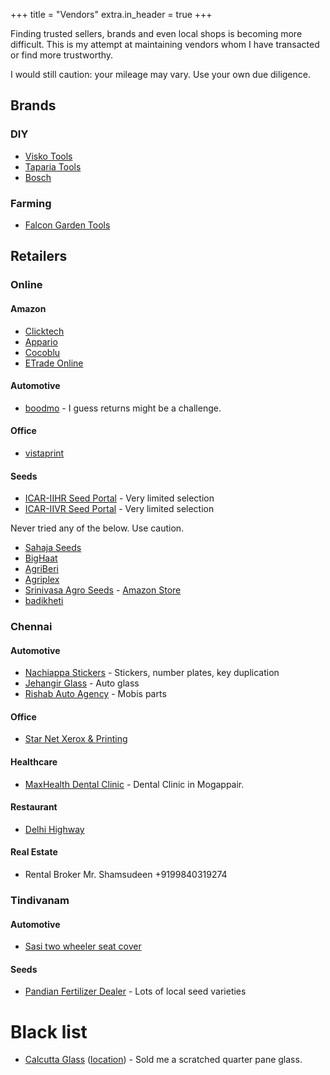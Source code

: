 +++
title = "Vendors"
extra.in_header = true
+++

Finding trusted sellers, brands and even local shops is becoming more difficult.
This is my attempt at maintaining vendors whom I have transacted or find more
trustworthy.

I would still caution: your mileage may vary. Use your own due diligence.

## Brands
### DIY
* [Visko Tools](https://www.amazon.in/stores/ViskoTools/Homepage/page/AD0445EC-669F-43E5-B85D-9F635EF225C6?=&_encoding=UTF8&tag=arunkd1305-21&linkCode=ur2&linkId=d24bc7771ed915a9bfdd8bfe1f51decd&camp=3638&creative=24630&ref_=cm_sw_r_cp_ud_ast_store_CVAPZ4T94Z4KTNH1T7G2)
* [Taparia Tools](https://www.amazon.in/s?k=Taparia)
* [Bosch](https://www.amazon.in/stores/Bosch/page/0E93D3A1-983B-4070-A62B-7252FAE13372)
### Farming
* [Falcon Garden Tools](https://www.amazon.in/stores/FALCON/Homepage/page/1BE547AA-D59D-462D-AD7F-D86E28889179?ref_=cm_sw_r_cp_ud_ast_store_2EQ4ZA7Q8Y9KF5P3VG2Y)


## Retailers
### Online
#### Amazon
* [Clicktech](https://www.amazon.in/l/27943762031?ie=UTF8&marketplaceID=A21TJRUUN4KGV&me=AH017Z3M1ZJ3T)
* [Appario](https://www.amazon.in/l/27943762031?ie=UTF8&marketplaceID=A21TJRUUN4KGV&me=A14CZOWI0VEHLG)
* [Cocoblu](https://www.amazon.in/l/27943762031?ie=UTF8&marketplaceID=A21TJRUUN4KGV&me=A1WYWER0W24N8S)
* [ETrade Online](https://www.amazon.in/l/27943762031?ie=UTF8&marketplaceID=A21TJRUUN4KGV&me=A2AL6IVND0I91F)
#### Automotive
* [boodmo](https://boodmo.com/) - I guess returns might be a challenge.
#### Office
* [vistaprint](https://www.vistaprint.in/)

#### Seeds
* [ICAR-IIHR Seed Portal](https://seed.iihr.res.in/) - Very limited selection
* [ICAR-IIVR Seed Portal](https://iivr.icar.gov.in/sp/) - Very limited selection

Never tried any of the below. Use caution.
* [Sahaja Seeds](https://www.sahajaseeds.com/)
* [BigHaat](https://www.bighaat.com/collections/field-crops)
* [AgriBeri](https://agribegri.com/buy-cheap-agricultural-seeds-online-in-india.php)
* [Agriplex](https://www.agriplexindia.com/collections/fodders-seeds)
* [Srinivasa Agro Seeds](https://srinivasaagroseeds.com/) - [Amazon Store](https://www.amazon.in/l/27943762031?ie=UTF8&marketplaceID=A21TJRUUN4KGV&me=A9QBS8F5BO0BK)
* [badikheti](https://www.badikheti.com/shop/seeds)

### Chennai
#### Automotive
* [Nachiappa Stickers](https://maps.app.goo.gl/net8JSx45uy2g2oh9) - Stickers, number plates, key duplication
* [Jehangir Glass](https://maps.app.goo.gl/8CaK88WvvdiqYCA36) - Auto glass
* [Rishab Auto Agency](https://maps.app.goo.gl/6sn6RYT3EsKtuVfg8) - Mobis parts

#### Office
* [Star Net Xerox & Printing](https://maps.app.goo.gl/u2ffmgRK6hD1Mmr98)

#### Healthcare
* [MaxHealth Dental Clinic](https://maps.app.goo.gl/rhLJ83CKqF6TyGYz7) - Dental Clinic in Mogappair.

#### Restaurant
* [Delhi Highway](https://maps.app.goo.gl/bH4nVbmtftLan6mD7)

#### Real Estate
* Rental Broker Mr. Shamsudeen +9199840319274

### Tindivanam
#### Automotive
* [Sasi two wheeler seat cover](https://maps.app.goo.gl/GvDuEJUTnBwQrEEu9)

#### Seeds
* [Pandian Fertilizer Dealer](https://maps.app.goo.gl/Tm3Qn5bwv1rH7Vm38) - Lots of local seed varieties

# Black list
* [Calcutta Glass](https://calcuttamotorglass.com/) ([location](https://maps.app.goo.gl/teqzKfjepef7NBeJ7)) - Sold me a scratched quarter pane glass.